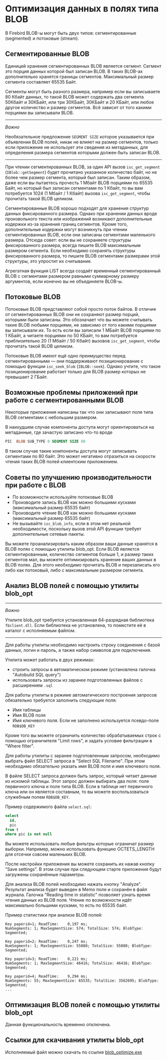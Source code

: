 Оптимизация данных в полях типа BLOB
====================================

В Firebird BLOB-ы могут быть двух типов: сегментированные (segmented) и потоковые (stream).

## Сегментированные BLOB

Единицей хранения сегментированных BLOB является сегмент. Сегмент это порция данных которой был записан BLOB. 
В таких BLOB-ах дополнительно хранятся границы сегментов. Максимальный размер сегмента составляет 65535 Байт.

Сегменты могут быть разного размера, например если вы записываете 80 Кбайт данных, то такой BLOB может содержать два сегмента 50Кбайт и 30КБайт, или три 30КБайт, 30КБайт и 20 КБайт, или любое другое количество и размер сегментов. Всё зависит от того какими порциями вы записывали BLOB.

***
*Важно*

Необязательное предложение `SEGMENT SIZE` которое указывается при объявлении BLOB полей, никак не влияет на размер сегментов, только если приложение не использует эти сведения из метаданных, для определения размера сегментов которыми должен быть записан BLOB.
***

При чтении сегментированных BLOB, за один API вызов `isc_get_segment` (`IBlob::getSegment`) будет прочитано указанное количество байт, но не более чем размер сегмента, который был записан. Таким образом, даже если вы пытаетесь прочесть 1 Мбайт BLOB
порциями по 65535 Байт, но который был записан сегментами по 1 Кбайт, то вы вам потребуется 1024 (1 Мбайт / 1 Кбайт) вызова `isc_get_segment`, чтобы прочитать такой BLOB целиком. 

Сегментированные BLOB хорошо подходят для хранения структур данных фиксированного размера. Однако при хранении 
данных вроде произвольного текста или изображений возникают дополнительные издержки из-за хранения границ сегментов.
Кроме того, дополнительные издержки могут возникнуть при чтении сегментированных BLOB, если они записаны сегментами 
маленького размера. Отсюда совет: если вы не сохраняете структуры фиксированного размера, всегда пишите BLOB максимальным размером сегмента. Если необходимо сохранять структуры фиксированного размера, то пишите BLOB сегментами размерами этой структуры, это упростит их считывание.

Агрегатная функция LIST всегда создаёт временный сегментированный BLOB с сегментами размером равными суммарному размеру аргументов, если конечно вы не объединяете BLOB-ы.

## Потоковые BLOB

Потоковые BLOB представляют собой просто поток байтов. В отличие от сегментированных BLOB они не сохраняют размер порций, которыми были записаны. Это обозначает что вы можете считывать такие BLOB любыми порциями, не зависимо от того какими порциями вы записывали их. То есть если вы записали 1 МБайт BLOB порциями по 1 КБайт, а читаете порциями по 50 КБайт, то вам потребуется приблизительно 20 (1 Мбайт / 50 Кбайт) вызовов `isc_get_segment`, чтобы прочитать такой BLOB целиком.

Потоковые BLOB имеют ещё одно преимущество перед сегментированными — они поддерживают позиционирование с помощью функции
`isc_seek_blob` (`IBLOB::seek`). Однако учтите, что такое позиционирование работает только для BLOB размер которых не превышает 2 ГБайт.

## Возможные проблемы приложений при работе с сегментированными BLOB

Некоторые приложения написаны так что они записывают поля типа BLOB сегментами с небольшим размером.

В наихудшем случае компоненты доступа могут ориентироваться на метаданные, где зачастую записано что-то вроде

```sql
PIC  BLOB SUB_TYPE 0 SEGMENT SIZE 80
```

В таком случае такие компоненты доступа могут записывать сегментами по 80 байт. Это может негативно отразиться на скорости чтения таких BLOB полей клиентским приложением. 

## Советы по улучшению производительности при работе с BLOB

* По возможности используйте потоковые BLOB
* Производите запись BLOB как можно большими кусками (максимальный размер 65535 байт)
* Производите чтение BLOB как можно большими кусками (максимальный размер 65535 байт)
* Не вызывайте `isc_blob_info`, если в этом нет реальной необходимости, поскольку вызов этой API функции требует дополнительные сетевые пакеты.

Вы можете проанализировать каким образом ваши данные хранятся в BLOB полях с помощью утилиты blob_opt. Если BLOB является сегментированным, количество сегментов больше 1, и размер таких сегментов мал, вы можете оптимизировать хранение ваших данных в BLOB полях. Для этого необходимо прочитать BLOB и перезаписать его либо как потоковый, либо с максимальным размером сегмента. 

## Анализ BLOB полей с помощью утилиты blob_opt

***
*Важно*

Утилите blob_opt требуется установленная 64-разрядная библиотека `fbclient.dll`.
Если библиотека не установлена, то поместите её в каталог с исполняемым файлом.
***

Для работы утилиты необходимо настроить строку соединения с базой данных, логин и пароль, а также набор символов для подключения.

Утилита может работать в двух режимах:
- строить запросы в автоматическом режиме (установлена галочка "Autobuild SQL query")
- использовать запросы из заранее подготовленных файлов с расширением `.sql`

Для работы утилиты в режиме автоматического построения запросов обязательно требуется заполнить
следующие поля:
- Имя таблицы
- Имя BLOB поля
- Имя ключевого поля. Если не заполнено используется псевдо-поле `RDB$DB_KEY`

Кроме того вы можете ограничить количество обрабатываемых строк с помощью ограничителя "Limit rows", и задать условие фильтрации в "Where filter".

Для работы утилиты с заранее подготовленным запросом, необходимо выбрать файл SELECT запроса в "Select SQL Filename". При этом необходимо обязательно указать имя BLOB поля и имя ключевого поля. 

В файле SELECT запроса должен быть запрос, который читает данные из искомой таблицы. Этот запрос должен выбирать два поля: поле первичного ключа и поле типа BLOB. Если в таблице нет первичного ключа или он является составным, то вы можете воспользоваться служебным полем `RDB$DB_KEY`.

Пример содержимого файла `select.sql`:

```sql
select 
  id,
  pic
from t
where pic is not null
```

Вы можете использовать любые фильтры которые ограничат размер выборки. Например, можно использовать функцию OCTETS_LENGTH для отсечки совсем маленьких BLOB.

После настройки приложения вы можете сохранить их нажав кнопку "Save settings". В этом случае при следующем старте приложения будут загружены сохранённые параметры.

Для анализа BLOB полей необходимо нажать кнопку "Analyze". Результат анализа будет выведен в Memo поле и сохранён в файл журнала. Галочка "Reading time in statistic" позволяет узнать время чтения данных из BLOB поля. Чтение по возможности идёт максимально большими кусками, то есть по 65535 байт.

Пример статистики при анализе BLOB полей:

```
Key paperid=1; ReadTime:    0,197 ms;
NumSegments: 1; MaxSegmentSize: 574; TotalSize: 574; BlobType: Segmented;

Key paperid=2; ReadTime:    0,247 ms;
NumSegments: 1; MaxSegmentSize: 55080; TotalSize: 55080; BlobType: Segmented;

Key paperid=3; ReadTime:    0,221 ms;
NumSegments: 1; MaxSegmentSize: 46416; TotalSize: 46416; BlobType: Segmented;

Key paperid=4; ReadTime:    9,294 ms;
NumSegments: 55; MaxSegmentSize: 65535; TotalSize: 3562695; BlobType: Segmented;
...
```

## Оптимизация BLOB полей с помощью утилиты blob_opt

Данная функциональность временно отключена.

## Ссылки для скачивания утилиты blob_opt

Исполняемый файл можно скачать по ссылке [blob_optimize.exe](https://github.com/sim1984/blob_opt/releases/download/1.0/blob_optimize.exe)

